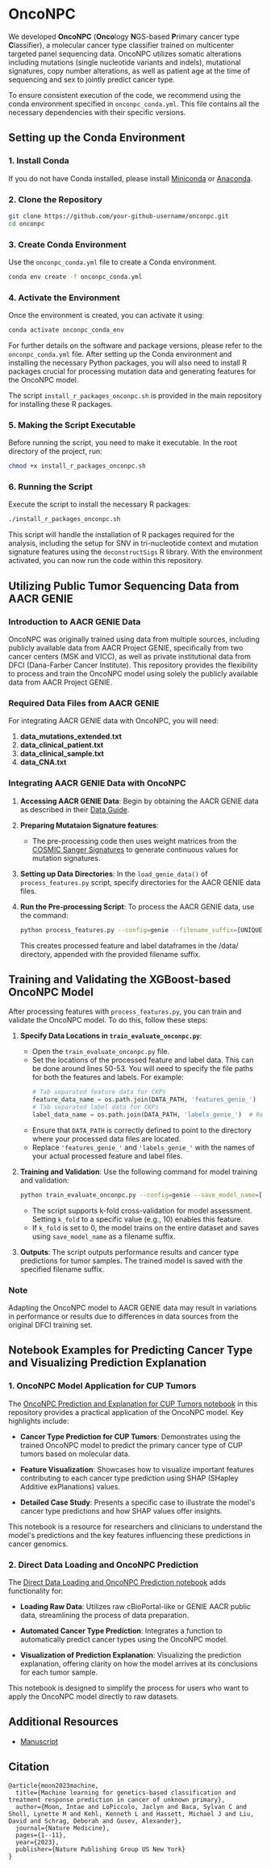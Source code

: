 # OncoNPC

We developed **OncoNPC** (**Onco**logy **N**GS-based **P**rimary cancer type **C**lassifier), a molecular cancer type classifier trained on multicenter targeted panel sequencing data. OncoNPC utilizes somatic alterations including mutations (single nucleotide variants and indels), mutational signatures, copy number alterations, as well as patient age at the time of sequencing and sex to jointly predict cancer type.

To ensure consistent execution of the code, we recommend using the conda environment specified in `onconpc_conda.yml`. This file contains all the necessary dependencies with their specific versions.

## Setting up the Conda Environment

### 1. Install Conda
If you do not have Conda installed, please install [Miniconda](https://docs.conda.io/en/latest/miniconda.html) or [Anaconda](https://www.anaconda.com/products/distribution).

### 2. Clone the Repository
```bash
git clone https://github.com/your-github-username/onconpc.git
cd onconpc
```

### 3. Create Conda Environment
Use the `onconpc_conda.yml` file to create a Conda environment.
```bash
conda env create -f onconpc_conda.yml
```

### 4. Activate the Environment
Once the environment is created, you can activate it using:
```bash
conda activate onconpc_conda_env
```

For further details on the software and package versions, please refer to the `onconpc_conda.yml` file.
After setting up the Conda environment and installing the necessary Python packages, you will also need to install R packages crucial for processing mutation data and generating features for the OncoNPC model.

The script `install_r_packages_onconpc.sh` is provided in the main repository for installing these R packages.

### 5. Making the Script Executable
Before running the script, you need to make it executable. In the root directory of the project, run:
```bash
chmod +x install_r_packages_onconpc.sh
```

### 6. Running the Script
Execute the script to install the necessary R packages:
```bash
./install_r_packages_onconpc.sh
```

This script will handle the installation of R packages required for the analysis, including the setup for SNV in tri-nucleotide context and mutation signature features using the `deconstructSigs` R library. With the environment activated, you can now run the code within this repository.

## Utilizing Public Tumor Sequencing Data from AACR GENIE

### Introduction to AACR GENIE Data

OncoNPC was originally trained using data from multiple sources, including publicly available data from AACR Project GENIE, specifically from two cancer centers (MSK and VICC), as well as private institutional data from DFCI (Dana-Farber Cancer Institute). This repository provides the flexibility to process and train the OncoNPC model using solely the publicly available data from AACR Project GENIE.

### Required Data Files from AACR GENIE

For integrating AACR GENIE data with OncoNPC, you will need:

1. **data_mutations_extended.txt**
2. **data_clinical_patient.txt**
3. **data_clinical_sample.txt**
4. **data_CNA.txt**

### Integrating AACR GENIE Data with OncoNPC

1. **Accessing AACR GENIE Data**: Begin by obtaining the AACR GENIE data as described in their [Data Guide](https://www.aacr.org/wp-content/uploads/2023/09/14.0-data_guide.pdf).

2. **Preparing Mutataion Signature features**: 
   - The pre-processing code then uses weight matrices from the [COSMIC Sanger Signatures](https://cancer.sanger.ac.uk/signatures/sbs/) to generate continuous values for mutation signatures.

3. **Setting up Data Directories**: In the `load_genie_data()` of `process_features.py` script, specify directories for the AACR GENIE data files.

4. **Run the Pre-processing Script**: To process the AACR GENIE data, use the command:

   ```bash
   python process_features.py --config=genie --filename_suffix=[UNIQUE FILENAME SUFFIX]
   ```

   This creates processed feature and label dataframes in the /data/ directory, appended with the provided filename suffix.

## Training and Validating the XGBoost-based OncoNPC Model

After processing features with `process_features.py`, you can train and validate the OncoNPC model. To do this, follow these steps:

1. **Specify Data Locations in `train_evaluate_onconpc.py`**:
   - Open the `train_evaluate_onconpc.py` file.
   - Set the locations of the processed feature and label data. This can be done around lines 50-53. You will need to specify the file paths for both the features and labels. For example:
     ```python
     # Tab separated feature data for CKPs
     feature_data_name = os.path.join(DATA_PATH, 'features_genie_')  # Replace with your feature file path
     # Tab separated label data for CKPs
     label_data_name = os.path.join(DATA_PATH, 'labels_genie_')  # Replace with your label file path
     ```
   - Ensure that `DATA_PATH` is correctly defined to point to the directory where your processed data files are located.
   - Replace `'features_genie_'` and `'labels_genie_'` with the names of your actual processed feature and label files.

2. **Training and Validation**: Use the following command for model training and validation:
   ```bash
   python train_evaluate_onconpc.py --config=genie --save_model_name=[UNIQUE FILENAME SUFFIX OF YOUR CHOICE] --k_fold=10
   ```
   - The script supports k-fold cross-validation for model assessment. Setting `k_fold` to a specific value (e.g., 10) enables this feature.
   - If `k_fold` is set to 0, the model trains on the entire dataset and saves using `save_model_name` as a filename suffix.

3. **Outputs**: The script outputs performance results and cancer type predictions for tumor samples. The trained model is saved with the specified filename suffix.

### Note

Adapting the OncoNPC model to AACR GENIE data may result in variations in performance or results due to differences in data sources from the original DFCI training set.

## Notebook Examples for Predicting Cancer Type and Visualizing Prediction Explanation

### 1. OncoNPC Model Application for CUP Tumors
The [OncoNPC Prediction and Explanation for CUP Tumors notebook](https://github.com/itmoon7/onconpc/blob/main/onconpc_prediction_and_explanation_for_cup_tumors.ipynb) in this repository provides a practical application of the OncoNPC model. Key highlights include:

   - **Cancer Type Prediction for CUP Tumors**: Demonstrates using the trained OncoNPC model to predict the primary cancer type of CUP tumors based on molecular data.

   - **Feature Visualization**: Showcases how to visualize important features contributing to each cancer type prediction using SHAP (SHapley Additive exPlanations) values.

   - **Detailed Case Study**: Presents a specific case to illustrate the model's cancer type predictions and how SHAP values offer insights.

This notebook is a resource for researchers and clinicians to understand the model's predictions and the key features influencing these predictions in cancer genomics.

### 2. Direct Data Loading and OncoNPC Prediction
The [Direct Data Loading and OncoNPC Prediction notebook](https://github.com/itmoon7/onconpc/blob/main/onconpc_prediction_and_explanation_for_cup_tumors_from_cbio_raw.ipynb) adds functionality for:

   - **Loading Raw Data**: Utilizes raw cBioPortal-like or GENIE AACR public data, streamlining the process of data preparation.

   - **Automated Cancer Type Prediction**: Integrates a function to automatically predict cancer types using the OncoNPC model.

   - **Visualization of Prediction Explanation**: Visualizing the prediction explanation, offering clarity on how the model arrives at its conclusions for each tumor sample.

This notebook is designed to simplify the process for users who want to apply the OncoNPC model directly to raw datasets.

## Additional Resources

- [Manuscript](https://rdcu.be/drq1a)

## Citation

```
@article{moon2023machine,
  title={Machine learning for genetics-based classification and treatment response prediction in cancer of unknown primary},
  author={Moon, Intae and LoPiccolo, Jaclyn and Baca, Sylvan C and Sholl, Lynette M and Kehl, Kenneth L and Hassett, Michael J and Liu, David and Schrag, Deborah and Gusev, Alexander},
  journal={Nature Medicine},
  pages={1--11},
  year={2023},
  publisher={Nature Publishing Group US New York}
}
```